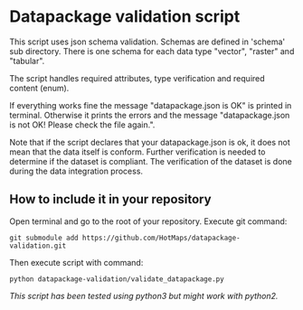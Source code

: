 # Datapackage validation script
This script uses json schema validation. Schemas are defined in 'schema' sub directory.
There is one schema for each data type "vector", "raster" and "tabular".

The script handles required attributes, type verification and required content (enum).

If everything works fine the message "datapackage.json is OK" is printed in terminal. Otherwise it prints the errors and the message "datapackage.json is not OK! Please check the file again.".

Note that if the script declares that your datapackage.json is ok, it does not mean that the data itself is conform. Further verification is needed to determine if the dataset is compliant.
The verification of the dataset is done during the data integration process.

## How to include it in your repository
Open terminal and go to the root of your repository.
Execute git command:
```Shell
git submodule add https://github.com/HotMaps/datapackage-validation.git
```
Then execute script with command:
```Shell     
python datapackage-validation/validate_datapackage.py
```
*This script has been tested using python3 but might work with python2.*


